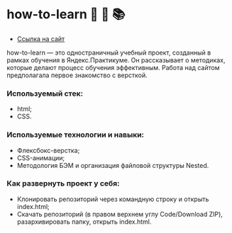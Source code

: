 # how-to-learn 👀 🧠 📚

* [Ссылка на сайт](https://dashimiko.github.io/how-to-learn/)

how-to-learn — это одностраничный учебный проект, созданный в рамках обучения в Яндекс.Практикуме. Он рассказывает о методиках, которые делают процесс обучения эффективным. Работа над сайтом предполагала первое знакомство с версткой.

### Используемый стек:

- html;
- CSS.

### Используемые технологии и навыки:

- Флексбокс-верстка;
- CSS-анимации;
- Методология БЭМ и организация файловой структуры Nested.

### Как развернуть проект у себя:

- Клонировать репозиторий через командную строку и открыть index.html;
- Скачать репозиторий (в правом верхнем углу Code/Download ZIP), разархивировать папку, открыть index.html.
